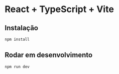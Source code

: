 # React + TypeScript + Vite

## Instalação

```bash
npm install
```

## Rodar em desenvolvimento

```bash
npm run dev
```
